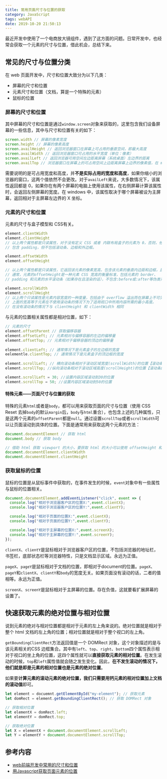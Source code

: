 ```yaml
---
title: 常用页面尺寸与位置的获取
category: JavaScript
tags: webAPI
date: 2019-10-20 21:50:13
---
```


最近开发中使用了一个电商放大镜组件，遇到了这方面的问题。日常开发中，也经常会获取一个元素的尺寸与位置，借此机会，总结下来。

## 常见的尺寸与位置分类

在 web 页面开发中，尺寸和位置大致分为以下几类：
+ 屏幕的尺寸和位置
+ 元素尺寸和位置（文档，算是一个特殊的元素）
+ 鼠标的位置

### 屏幕的尺寸和位置

其中屏幕的尺寸和位置是通过`window.screen`对象来获取的，这里包含我们设备屏幕的一些信息，其中与尺寸和位置有关的如下：

```JavaScript
screen.width // 屏幕的像素宽度
screen.height // 屏幕的像素高度
screen.availHeight // 返回浏览器窗口在屏幕上可占用的垂直空间，即最大高度
screen.availWidth // 返回浏览器窗口可占用的水平宽度（单位：像素）
screen.availLeft // 返回浏览器可用空间左边距离屏幕（系统桌面）左边界的距离
screen.availTop // 浏览器窗口在屏幕上的可占用空间上边距离屏幕上边界的像素值，在 mac 上就是任务栏的高度
```

需要说明的是可占用宽度和高度，并**不是实际占用的宽度和高度**，如果你缩小的浏览器的窗口，这两个值依然不会更改。对于`availLeft`来说，大多数情况下，该属性返回都是 0，如果你在有两个屏幕的电脑上使用该属性，在右侧屏幕计算该属性时，会返回左侧屏幕的宽度。在 windows 中，该属性取决于哪个屏幕被设为主屏幕，返回相对于主屏幕左边界的 X 坐标。

### 元素的尺寸和位置

元素的尺寸与盒子模型和 CSS有关。

```JavaScript
element.clientWidth 
element.clientHeight
// 以上两个属性都是只读属性，对于没有定义 CSS 或者 内联布局盒子的元素为 0，否则，他是元素内部的宽高，
// 包含 padding，但不包括滚动条、边框和外边框。

element.offsetWidth
element.offsetHeight

// 以上两个属性都是只读属性，它返回该元素的像素宽高，包含该元素的垂直内边距和边框，且是一个整数。
// 通常，元素的offsetHeight是一种元素 CSS 宽高的衡量标准，包括元素的 border、
// padding 和元素的水平滚动条（如果存在且渲染的话），不包含:before或:after等伪类元素的高度

element.scrollWidth
element.scrollHeight
// 以上两个只读属性是元素内容宽度的一种度量，包括由于 overflow 溢出而在屏幕上不可见的内容。
// 上面的宽高等于元素在不使用滚动条的情况下为了适用视口中所用内容所需的最小高度。
// 在没有滚动条的情况下与 clientHeight 和 clientWidth 相同
```

与元素的位置相关属性都是相对位置，如下：
```JavaScript
// 元素的尺寸
element.offsetParent // 获取偏移容器
element.offsetLeft; // 元素相对与偏移容器的左边的偏移量
element.offsetTop; // 元素相对于偏移容器的顶边的偏移量
  
element.clientLeft; // 通常情况下是元素盒子的左边框的宽度
eelementle.clientTop; // 通常情况下是元素盒子的顶边框的宽度
  
element.scrollLeft; // 横向滚动条相对于滚动区域宽度(scrollWidth)的位置【滚动条的位置】
element.scrollTop; //纵向滚动条相对于滚动区域高度(scrollHeight)的位置【滚动条的位置】

element.scrollLeft = 30; //设置内容区域滚动到30的位置
element.scrollTop = 50; //设置内容区域滚动到50的位置
```

#### 特殊元素——页面尺寸与位置的获取

特殊的元素`html`或者是`body`，都可以用来获取页面的尺寸与位置（使用 CSS Reset 去掉`body`的默认`margin`后，`body`与`html`重合），也包含上述的几种属性，只是这两个元素的`offsetParent`都是`null`。通过设置`scrollTop`或者`scrollWidth`可以让页面滚动到具体的位置。下面是通常用来获取这两个元素的方法：

```JavaScript
document.documentElement // 获取 html
document.body // 获取 body

// 借助 html 获取 viewport 的大小，要获取 html 的大小可以使用 offsetHeight 和 offsetWidth
document.documentElement.clientWidth
document.documentElement.clientHeight
```

### 获取鼠标的位置

鼠标的位置是从鼠标事件中获取的，在事件发生的时候，`event`对象中有一些属性与鼠标的位置相关。

```JavaScript
document.documentElement.addEventListener("click", event => {
  console.log("相对于浏览器客户区的位置X:",event.clientX);
  console.log("相对于浏览器客户区的位置Y:",event.clientY);

  console.log("相对于页面的位置X:",event.clientX);
  console.log("相对于页面的位置Y:",event.clientY);

  console.log("相对于主屏幕的位置X:",event.screenX);
  console.log("相对于主屏幕的位置Y:",event.screenY);
});
```

`clientX`、`clientY`是鼠标相对于浏览器客户区的位置，不包括浏览器的地址栏，书签栏，底部状态栏等浏览器特性，只是文档显示区域。永远为正值。

`pageX`、`pageY`是鼠标相对于文档的位置，即相对于document的位置。`pageX`、`pageY`和`clientX`、`clientY`和`body`的宽度无关。如果页面没有滚动的话，二者的值相等。永远为正值。

`screenX`、`screenY`是鼠标相对于主屏幕的位置。存在负值，这就要看扩展屏幕的设置了。

## 快速获取元素的绝对位置与相对位置

说到元素的绝对与相对位置都是相对于元素的左上角来说的。绝对位置就是相对于整个 html 文档的左上角的位置；相对位置就是相对于整个视口的左上角。

`getBoundingClientRect`方法返回值是一个 DOMRect 对象，这个对象描述的是与该元素相关的CSS 边框集合。其中有`left`、`top`、`right`、`bottom`四个属性表示相对于视口的坐上角的位置，这四个属性就可以**直接获取元素的相对位置**。在发生滚动的时候，`top`和`left`属性值就会随之发生变化。因此，**在不发生滚动的情况下，他们就是即是元素的相对位置也是元素的绝对位置**。

如果要**计算元素的滚动元素的绝对位置，我们只需要用钙元素的相对位置加上文档的滚动值**即可。

```JavaScript
let element = docuemnt.getElementById("my-element"); // 获取元素
let domRect = element.getBoundingClientRect(); // 获取 DOMRect 对象

// 获取相对位置
let elementX = domRect.left;
let elementY = domRect.top;

// 获取绝对位置
let X = elementX + document.documentElement.scrollLeft;
let Y = elementY + document.documentElement.scrollTop;
```

## 参考内容

- [web前端开发中常用的尺寸和位置](https://www.cnblogs.com/pelli/p/6100420.html)
- [用Javascript获取页面元素的位置](http://www.ruanyifeng.com/blog/2009/09/find_element_s_position_using_javascript.html)
